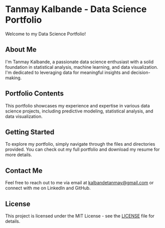 # Tanmay Kalbande - Data Science Portfolio

Welcome to my Data Science Portfolio!

## About Me
I'm Tanmay Kalbande, a passionate data science enthusiast with a solid foundation in statistical analysis, machine learning, and data visualization. I'm dedicated to leveraging data for meaningful insights and decision-making.

## Portfolio Contents
This portfolio showcases my experience and expertise in various data science projects, including predictive modeling, statistical analysis, and data visualization.

## Getting Started
To explore my portfolio, simply navigate through the files and directories provided. You can check out my full portfolio and download my resume for more details.

## Contact Me
Feel free to reach out to me via email at [kalbandetanmay@gmail.com](mailto:kalbandetanmay@gmail.com) or connect with me on LinkedIn and GitHub.

## License
This project is licensed under the MIT License - see the [LICENSE](LICENSE) file for details.
